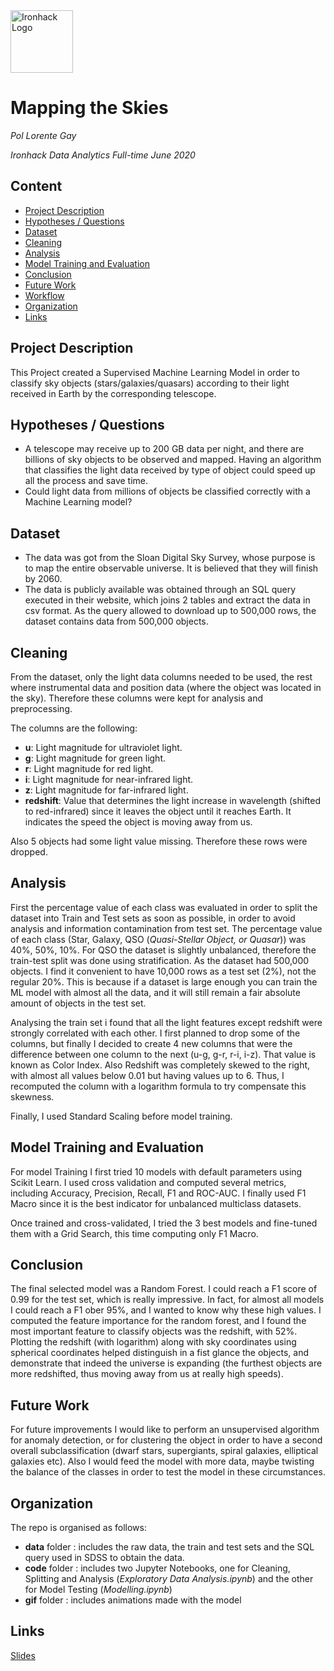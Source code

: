<img src="https://bit.ly/2VnXWr2" alt="Ironhack Logo" width="100"/>

# Mapping the Skies
*Pol Lorente Gay*

*Ironhack Data Analytics Full-time June 2020*

## Content
- [Project Description](#project-description)
- [Hypotheses / Questions](#hypotheses-questions)
- [Dataset](#dataset)
- [Cleaning](#cleaning)
- [Analysis](#analysis)
- [Model Training and Evaluation](#model-training-and-evaluation)
- [Conclusion](#conclusion)
- [Future Work](#future-work)
- [Workflow](#workflow)
- [Organization](#organization)
- [Links](#links)

## Project Description
This Project created a Supervised Machine Learning Model in order to classify sky objects (stars/galaxies/quasars) according to their light received in Earth by the corresponding telescope.

## Hypotheses / Questions
* A telescope may receive up to 200 GB data per night, and there are billions of sky objects to be observed and mapped. Having an algorithm that classifies the light data received by type of object could speed up all the process and save time.
* Could light data from millions of objects be classified correctly with a Machine Learning model?

## Dataset
* The data was got from the Sloan Digital Sky Survey, whose purpose is to map the entire observable universe. It is believed that they will finish by 2060.
* The data is publicly available was obtained through an SQL query executed in their website, which joins 2 tables and extract the data in csv format. As the query allowed to download up to 500,000 rows, the dataset contains data from 500,000 objects.


## Cleaning
From the dataset, only the light data columns needed to be used, the rest where instrumental data and position data (where the object was located in the sky). Therefore these columns were kept for analysis and preprocessing.

The columns are the following:
* **u**: Light magnitude for ultraviolet light.
* **g**: Light magnitude for green light.
* **r**: Light magnitude for red light.
* **i**: Light magnitude for near-infrared light.
* **z**: Light magnitude for far-infrared light.
* **redshift**: Value that determines the light increase in wavelength (shifted to red-infrared) since it leaves the object until it reaches Earth. It indicates the speed the object is moving away from us.

Also 5 objects had some light value missing. Therefore these rows were dropped.

## Analysis
First the percentage value of each class was evaluated in order to split the dataset into Train and Test sets as soon as possible, in order to avoid analysis and information contamination from test set.
The percentage value of each class (Star, Galaxy, QSO (*Quasi-Stellar Object, or Quasar*)) was 40%, 50%, 10%. For QSO the dataset is slightly unbalanced, therefore the train-test split was done using stratification.
As the dataset had 500,000 objects. I find it convenient to have 10,000 rows as a test set (2%), not the regular 20%. This is because if a dataset is large enough you can train the ML model with almost all the data, and it will still remain a fair absolute amount of objects in the test set.

Analysing the train set i found that all the light features except redshift were strongly correlated with each other. I first planned to drop some of the columns, but finally I decided to create 4 new columns that were the difference between one column to the next (u-g, g-r, r-i, i-z). That value is known as Color Index. Also Redshift was completely skewed to the right, with almost all values below 0.01 but having values up to 6. Thus, I recomputed the column with a logarithm formula to try compensate this skewness.

Finally, I used Standard Scaling before model training.

## Model Training and Evaluation
For model Training I first tried 10 models with default parameters using Scikit Learn. I used cross validation and computed several metrics, including Accuracy, Precision, Recall, F1 and ROC-AUC. I finally used F1 Macro since it is the best indicator for unbalanced multiclass datasets.

Once trained and cross-validated, I tried the 3 best models and fine-tuned them with a Grid Search, this time computing only F1 Macro.

## Conclusion
The final selected model was a Random Forest. 
I could reach a F1 score of 0.99 for the test set, which is really impressive. 
In fact, for almost all models I could reach a F1 ober 95%, and I wanted to know why these high values.
I computed the feature importance for the random forest, and I found the most important feature to classify objects was the redshift, with 52%.
Plotting the redshift (with logarithm) along with sky coordinates using spherical coordinates helped distinguish in a fist glance the objects, and demonstrate that indeed the universe is expanding (the furthest objects are more redshifted, thus moving away from us at really high speeds).

## Future Work
For future improvements I would like to perform an unsupervised algorithm for anomaly detection, or for clustering the object in order to have a second overall subclassification (dwarf stars, supergiants, spiral galaxies, elliptical galaxies etc).
Also I would feed the model with more data, maybe twisting the balance of the classes in order to test the model in these circumstances.


## Organization

The repo is organised as follows:
* **data** folder : includes the raw data, the train and test sets and the SQL query used in SDSS to obtain the data.
* **code** folder : includes two Jupyter Notebooks, one for Cleaning, Splitting and Analysis (*Exploratory Data Analysis.ipynb*) and the other for Model Testing (*Modelling.ipynb*)
* **gif** folder : includes animations made with the model

## Links

[Slides](https://slides.com/pollorente/deck-78bfed)  

